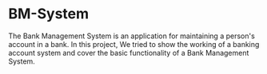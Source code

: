 # BM-System

The Bank Management System is an application for maintaining a person's account in a bank. In this project, We tried to show the working of a banking account system and cover the basic functionality of a Bank Management System.
